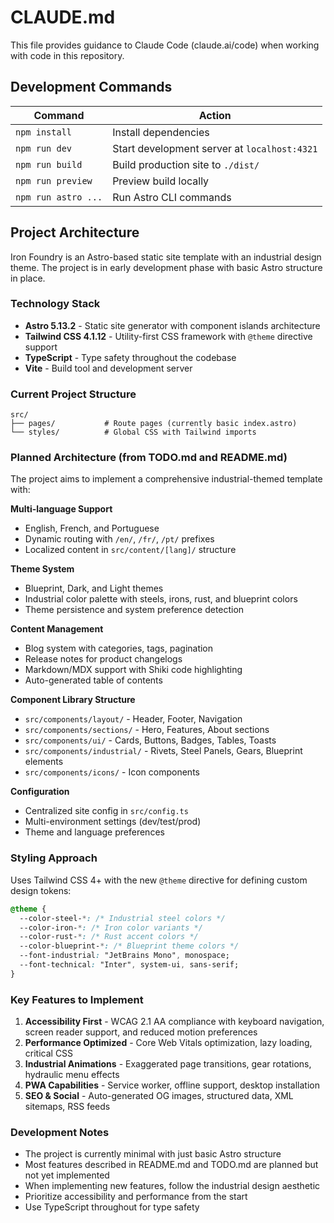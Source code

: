 # CLAUDE.md

This file provides guidance to Claude Code (claude.ai/code) when working with code in this repository.

## Development Commands

| Command | Action |
|---------|--------|
| `npm install` | Install dependencies |
| `npm run dev` | Start development server at `localhost:4321` |
| `npm run build` | Build production site to `./dist/` |
| `npm run preview` | Preview build locally |
| `npm run astro ...` | Run Astro CLI commands |

## Project Architecture

Iron Foundry is an Astro-based static site template with an industrial design theme. The project is in early development phase with basic Astro structure in place.

### Technology Stack
- **Astro 5.13.2** - Static site generator with component islands architecture
- **Tailwind CSS 4.1.12** - Utility-first CSS framework with `@theme` directive support
- **TypeScript** - Type safety throughout the codebase
- **Vite** - Build tool and development server

### Current Project Structure
```
src/
├── pages/           # Route pages (currently basic index.astro)
└── styles/          # Global CSS with Tailwind imports
```

### Planned Architecture (from TODO.md and README.md)

The project aims to implement a comprehensive industrial-themed template with:

**Multi-language Support**
- English, French, and Portuguese
- Dynamic routing with `/en/`, `/fr/`, `/pt/` prefixes
- Localized content in `src/content/[lang]/` structure

**Theme System**
- Blueprint, Dark, and Light themes
- Industrial color palette with steels, irons, rust, and blueprint colors
- Theme persistence and system preference detection

**Content Management**
- Blog system with categories, tags, pagination
- Release notes for product changelogs  
- Markdown/MDX support with Shiki code highlighting
- Auto-generated table of contents

**Component Library Structure**
- `src/components/layout/` - Header, Footer, Navigation
- `src/components/sections/` - Hero, Features, About sections
- `src/components/ui/` - Cards, Buttons, Badges, Tables, Toasts
- `src/components/industrial/` - Rivets, Steel Panels, Gears, Blueprint elements
- `src/components/icons/` - Icon components

**Configuration**
- Centralized site config in `src/config.ts`
- Multi-environment settings (dev/test/prod)
- Theme and language preferences

### Styling Approach

Uses Tailwind CSS 4+ with the new `@theme` directive for defining custom design tokens:

```css
@theme {
  --color-steel-*: /* Industrial steel colors */
  --color-iron-*: /* Iron color variants */
  --color-rust-*: /* Rust accent colors */
  --color-blueprint-*: /* Blueprint theme colors */
  --font-industrial: "JetBrains Mono", monospace;
  --font-technical: "Inter", system-ui, sans-serif;
}
```

### Key Features to Implement

1. **Accessibility First** - WCAG 2.1 AA compliance with keyboard navigation, screen reader support, and reduced motion preferences
2. **Performance Optimized** - Core Web Vitals optimization, lazy loading, critical CSS
3. **Industrial Animations** - Exaggerated page transitions, gear rotations, hydraulic menu effects
4. **PWA Capabilities** - Service worker, offline support, desktop installation
5. **SEO & Social** - Auto-generated OG images, structured data, XML sitemaps, RSS feeds

### Development Notes

- The project is currently minimal with just basic Astro structure
- Most features described in README.md and TODO.md are planned but not yet implemented
- When implementing new features, follow the industrial design aesthetic
- Prioritize accessibility and performance from the start
- Use TypeScript throughout for type safety